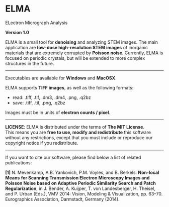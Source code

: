 # ELMA
ELectron Micrograph Analysis

__Version 1.0__

ELMA is a small tool for **denoising** and analyzing STEM images. The main application are **low-dose high-resolution STEM images** of inorganic materials that are extremely corrupted by **Poisson noise**. Currently, ELMA is focused on periodic crystals, but will be extended to more complex structures in the future.
___
Executables are available for **Windows** and **MacOSX**.

ELMA supports **TIFF images**, as well as the following formats:
* read: .tiff, .tif, .dm3, .dm4, .png, .q2bz
* save: .tiff, .tif, .png, .q2bz

Images must be in units of **electron counts / pixel**.
___
**LICENSE**: ELMA is distributed under the terms of **The MIT License**.  
This means you are **free to use, modify and redistribute** this software without any restrictions, except that you must include or reproduce our copyright notice if you redistribute.
___
If you want to cite our software, please find below a list of related publications:

**[1]** N. Mevenkamp, A.B. Yankovich, P.M. Voyles, and B. Berkels: **Non-local Means**
    **for Scanning Transmission Electron Microscopy Images and Poisson Noise based**
    **on Adaptive Periodic Similarity Search and Patch Regularization**, in
    J. Bender, A. Kuijper, T. von Landesberger, H. Theisel, and P. Urban (Eds.),
    VMV 2014: Vision, Modeling & Visualization, pp. 63–70.
    Eurographics Association, Darmstadt, Germany (2014).
